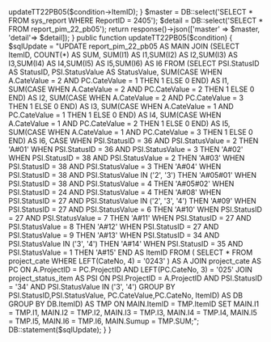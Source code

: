 <?php

namespace App\Http\Controllers;

use Illuminate\Foundation\Auth\Access\AuthorizesRequests;
use Illuminate\Foundation\Validation\ValidatesRequests;
use Illuminate\Routing\Controller as BaseController;
use Illuminate\Support\Facades\DB;

class Controller extends BaseController
{
    use AuthorizesRequests, ValidatesRequests;
    public function tt22pb05(){
        $conditions = DB::select('SELECT ItemID FROM report_pim_22_pb05');
        foreach($conditions as $condition){
            $this->updateTT22PB05($condition->ItemID);
        }
        $master  = DB::select('SELECT * FROM sys_report WHERE ReportID = 2405');
        $detail = DB::select('SELECT * FROM report_pim_22_pb05');
        return response()->json(['master' => $master, 'detail'=> $detail]);
    }
    
    public function updateTT22PB05($condition)
    {
    $sqlUpdate = "UPDATE report_pim_22_pb05 AS MAIN JOIN
    (SELECT ItemID, COUNT(*) AS SUM, SUM(I1) AS I1,SUM(I2) AS I2,SUM(I3) AS I3,SUM(I4) AS I4,SUM(I5) AS I5,SUM(I6) AS I6 FROM
(SELECT
    
    PSI.StatusID AS StatusID,
    PSI.StatusValue AS StatusValue,
		SUM(CASE WHEN A.CateValue = 2 AND PC.CateValue = 1 THEN 1 ELSE 0 END) AS I1,
    SUM(CASE WHEN A.CateValue = 2 AND PC.CateValue = 2 THEN 1 ELSE 0 END) AS I2,
    SUM(CASE WHEN A.CateValue = 2 AND PC.CateValue = 3 THEN 1 ELSE 0 END) AS I3,
    SUM(CASE WHEN A.CateValue = 1 AND PC.CateValue = 1 THEN 1 ELSE 0 END) AS I4,
    SUM(CASE WHEN A.CateValue = 1 AND PC.CateValue = 2 THEN 1 ELSE 0 END) AS I5,
    SUM(CASE WHEN A.CateValue = 1 AND PC.CateValue = 3 THEN 1 ELSE 0 END) AS I6,
    CASE
        WHEN PSI.StatusID = 36 AND PSI.StatusValue = 2 THEN 'A#01'
        WHEN PSI.StatusID = 36 AND PSI.StatusValue = 3 THEN 'A#02'
        WHEN PSI.StatusID = 38 AND PSI.StatusValue = 2 THEN 'A#03'
        WHEN PSI.StatusID = 38 AND PSI.StatusValue = 3 THEN 'A#04'
        WHEN PSI.StatusID = 38 AND PSI.StatusValue IN ('2', '3') THEN 'A#05#01'
        WHEN PSI.StatusID = 38 AND PSI.StatusValue = 4 THEN 'A#05#02'
        WHEN PSI.StatusID = 24 AND PSI.StatusValue = 4 THEN 'A#08'
        WHEN PSI.StatusID = 27 AND PSI.StatusValue IN ('2', '3', '4') THEN 'A#09'
        WHEN PSI.StatusID = 27 AND PSI.StatusValue = 6 THEN 'A#10'
        WHEN PSI.StatusID = 27 AND PSI.StatusValue = 7 THEN 'A#11'
        WHEN PSI.StatusID = 27 AND PSI.StatusValue = 8 THEN 'A#12'
        WHEN PSI.StatusID = 27 AND PSI.StatusValue = 9 THEN 'A#13'
        WHEN PSI.StatusID = 34 AND PSI.StatusValue IN ('3', '4') THEN 'A#14'
        WHEN PSI.StatusID = 35 AND PSI.StatusValue = 1 THEN 'A#15'
    END AS ItemID
FROM
    (
			SELECT
					*
			FROM
					project_cate
			WHERE
					LEFT(CateNo, 4) = '0243'
    ) AS A
    JOIN project_cate AS PC ON A.ProjectID = PC.ProjectID
    AND LEFT(PC.CateNo, 3) = '025'
    JOIN project_status_item AS PSI ON PSI.ProjectID = A.ProjectID AND PSI.StatusID = '34' AND PSI.StatusValue IN ('3', '4')
GROUP BY PSI.StatusID,PSI.StatusValue, PC.CateValue,PC.CateNo, ItemID) AS DB
    GROUP BY DB.ItemID) AS TMP ON MAIN.ItemID = TMP.ItemID
    SET MAIN.I1 = TMP.I1, MAIN.I2 = TMP.I2,  MAIN.I3 = TMP.I3, MAIN.I4 = TMP.I4, MAIN.I5 = TMP.I5, MAIN.I6 = TMP.I6, MAIN.Sumup = TMP.SUM;";
    DB::statement($sqlUpdate);
}

}
